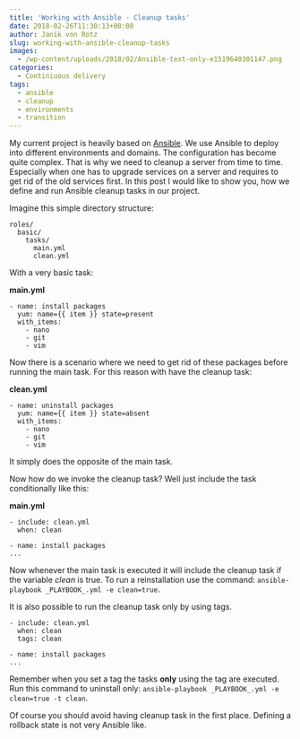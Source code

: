 ```yaml
---
title: 'Working with Ansible - Cleanup tasks'
date: 2018-02-26T11:30:13+00:00
author: Janik von Rotz
slug: working-with-ansible-cleanup-tasks
images:
  - /wp-content/uploads/2018/02/Ansible-text-only-e1519640301147.png
categories:
  - Continiuous delivery
tags:
  - ansible
  - cleanup
  - environments
  - transition
---
```

My current project is heavily based on [Ansible](https://www.ansible.com/). We use Ansible to deploy into different environments and domains. The configuration has become quite complex. That is why we need to cleanup a server from time to time. Especially when one has to upgrade services on a server and requires to get rid of the old services first. In this post I would like to show you, how we define and run Ansible cleanup tasks in our project.
<!--more-->

Imagine this simple directory structure:

```
roles/
  basic/
    tasks/
      main.yml
      clean.yml
```

With a very basic task:

**main.yml**

```
- name: install packages
  yum: name={{ item }} state=present
  with_items:
    - nano
    - git
    - vim
```

Now there is a scenario where we need to get rid of these packages before running the main task. For this reason with have the cleanup task:

**clean.yml**

```
- name: uninstall packages
  yum: name={{ item }} state=absent
  with_items:
    - nano
    - git
    - vim
```

It simply does the opposite of the main task.

Now how do we invoke the cleanup task? Well just include the task conditionally like this:

**main.yml**

```
- include: clean.yml
  when: clean

- name: install packages
...
```

Now whenever the main task is executed it will include the cleanup task if the variable *clean* is true. To run a reinstallation use the command: `ansible-playbook _PLAYBOOK_.yml -e clean=true`.

It is also possible to run the cleanup task only by using tags.

```
- include: clean.yml
  when: clean
  tags: clean

- name: install packages
...
```

Remember when you set a tag the tasks **only** using the tag are executed. Run this command to uninstall only: `ansible-playbook _PLAYBOOK_.yml -e clean=true -t clean`.

Of course you should avoid having cleanup task in the first place. Defining a rollback state is not very Ansible like.
